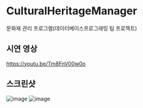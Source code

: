 # CulturalHeritageManager
문화재 관리 프로그램(데이터베이스프로그래밍 팀 프로젝트)

## 시연 영상
https://youtu.be/Tm8FnV00w0o

## 스크린샷
![image](https://user-images.githubusercontent.com/91407433/204981748-4e555897-0518-4048-8ea3-b36677047d3d.png)
![image](https://user-images.githubusercontent.com/91407433/204981773-30104198-9edf-4ad4-8151-084b2e366f9e.png)
